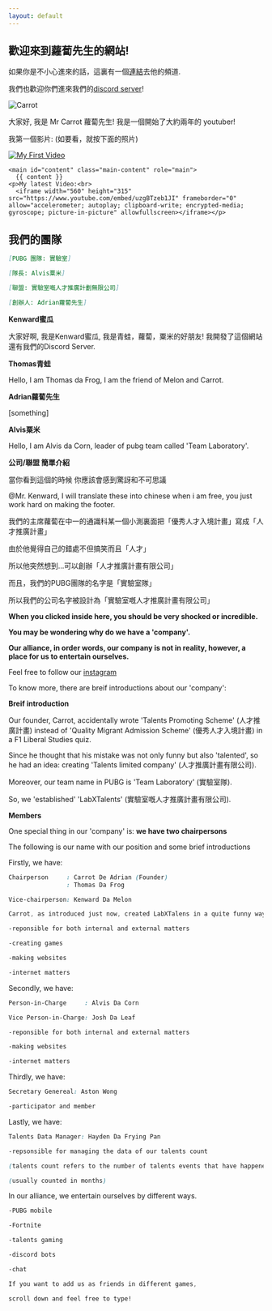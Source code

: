 ```yaml
---
layout: default
---
```


## 歡迎來到蘿蔔先生的網站!

如果你是不小心進來的話，這裏有一個[連結](https://www.youtube.com/channel/UCivFdElFMoozxWlNqQsyNUw)去他的頻道.

我們也歡迎你們進來我們的[discord server](https://discord.gg/UdNqmQfZcz)!

![Carrot](https://user-images.githubusercontent.com/77493028/104836657-65e48a00-58ea-11eb-8ea7-793a30b4cbc4.png)

大家好, 我是 Mr Carrot 蘿蔔先生! 我是一個開始了大約兩年的 youtuber!

我第一個影片:   (如要看，就按下面的照片)

[![My First Video](http://i3.ytimg.com/vi/7hEmZ3OV_s0/hqdefault.jpg)](https://www.youtube.com/watch?v=7hEmZ3OV_s0&t=4s)


    <main id="content" class="main-content" role="main">
      {{ content }}
    <p>My latest Video:<br>
      <iframe width="560" height="315" src="https://www.youtube.com/embed/uzgBTzeb1JI" frameborder="0" allow="accelerometer; autoplay; clipboard-write; encrypted-media; gyroscope; picture-in-picture" allowfullscreen></iframe></p>




## 我們的團隊

```md
[PUBG 團隊: 實驗室]

[隊長: Alvis粟米]
```
```md
[聯盟: 實驗室嘅人才推廣計劃無限公司]

[創辦人: Adrian蘿蔔先生]
```




  **Kenward蜜瓜**

  大家好啊, 我是Kenward蜜瓜, 我是青蛙，蘿蔔，粟米的好朋友! 我開發了這個網站還有我們的Discord Server.

  **Thomas青蛙**

  Hello, I am Thomas da Frog, I am the friend of Melon and Carrot.

  **Adrian蘿蔔先生**

 [something]

  **Alvis粟米**

  Hello, I am Alvis da Corn, leader of pubg team called 'Team Laboratory'.

  **公司/聯盟 簡單介紹**

  當你看到這個的時候 你應該會感到驚訝和不可思議

  @Mr. Kenward, I will translate these into chinese when i am free, you just work hard on making the footer.

  我們的主席蘿蔔在中一的通識科某一個小測裏面把「優秀人才入境計畫」寫成「人才推廣計畫」

  由於他覺得自己的錯處不但搞笑而且「人才」

  所以他突然想到...可以創辦「人才推廣計畫有限公司」

  而且，我們的PUBG團隊的名字是「實驗室隊」

  所以我們的公司名字被設計為「實驗室嘅人才推廣計畫有限公司」


  __When you clicked inside here, you should be very shocked or incredible.__

__You may be wondering why do we have a 'company'.__

__Our alliance, in order words, our company is not in reality, however, a place for us to entertain ourselves.__

Feel free to follow our [instagram](https://www.instagram.com/labxtalents/)

To know more, there are breif introductions about our 'company':

**Breif introduction**

Our founder, Carrot, accidentally wrote 'Talents Promoting Scheme' (人才推廣計畫) instead of 'Quality Migrant Admission Scheme' (優秀人才入境計畫) in a F1 Liberal Studies quiz.

Since he thought that his mistake was not only funny but also 'talented', so he had an idea: creating 'Talents limited company' (人才推廣計畫有限公司).

Moreover, our team name in PUBG is 'Team Laboratory' (實驗室隊).

So, we 'established' 'LabXTalents' (實驗室嘅人才推廣計畫有限公司).

**Members**

One special thing in our 'company' is: **we have two chairpersons**

The following is our name with our position and some brief introductions



Firstly, we have:

```css
Chairperson     : Carrot De Adrian (Founder)
                : Thomas Da Frog

Vice-chairperson: Kenward Da Melon
```
```css
Carrot, as introduced just now, created LabXTalens in a quite funny way.

-reponsible for both internal and external matters

-creating games

-making websites

-internet matters
```

Secondly, we have:

```css
Person-in-Charge     : Alvis Da Corn

Vice Person-in-Charge: Josh Da Leaf
```

```css
-reponsible for both internal and external matters

-making websites

-internet matters
```

Thirdly, we have:

```css
Secretary Genereal: Aston Wong
```

```css
-participator and member
```

Lastly, we have:

```css
Talents Data Manager: Hayden Da Frying Pan
```

```css
-repsonsible for managing the data of our talents count

(talents count refers to the number of talents events that have happened)

(usually counted in months)
```

In our alliance, we entertain ourselves by different ways.

```css
-PUBG mobile

-Fortnite

-talents gaming

-discord bots

-chat
```

```css
If you want to add us as friends in different games,

scroll down and feel free to type!
```
